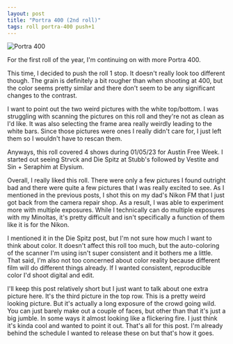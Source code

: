 ```yaml
---
layout: post
title: "Portra 400 (2nd roll)"
tags: roll portra-400 push+1
---
```


![Portra 400](/assets/rolls/Portra400-2.jpg)

For the first roll of the year, I'm continuing on with more Portra 400.

This time, I decided to push the roll 1 stop. It doesn't really look too different though. The grain is definitely a bit rougher than when shooting at 400, but the color seems pretty similar and there don't seem to be any significant changes to the contrast.

I want to point out the two weird pictures with the white top/bottom. I was struggling with scanning the pictures on this roll and they're not as clean as I'd like. It was also selecting the frame area really weirdly leading to the white bars. Since those pictures were ones I really didn't care for, I just left them so I wouldn't have to rescan them.

Anyways, this roll covered 4 shows during 01/05/23 for Austin Free Week. I started out seeing Strvck and Die Spitz at Stubb's followed by Vestite and Sin + Seraphim at Elysium.

Overall, I really liked this roll. There were only a few pictures I found outright bad and there were quite a few pictures that I was really excited to see. As I mentioned in the previous posts, I shot this on my dad's Nikon FM that I just got back from the camera repair shop. As a result, I was able to experiment more with multiple exposures. While I technically can do multiple exposures with my Minoltas, it's pretty difficult and isn't specifically a function of them like it is for the Nikon.

I mentioned it in the Die Spitz post, but I'm not sure how much I want to think about color. It doesn't affect this roll too much, but the auto-coloring of the scanner I'm using isn't super consistent and it bothers me a little. That said, I'm also not too concerned about color reality because different film will do different things already. If I wanted consistent, reproducible color I'd shoot digital and edit.

I'll keep this post relatively short but I just want to talk about one extra picture here. It's the third picture in the top row. This is a pretty weird looking picture. But it's actually a long exposure of the crowd going wild. You can just barely make out a couple of faces, but other than that it's just a big jumble. In some ways it almost looking like a flickering fire. I just think it's kinda cool and wanted to point it out. That's all for this post. I'm already behind the schedule I wanted to release these on but that's how it goes.
